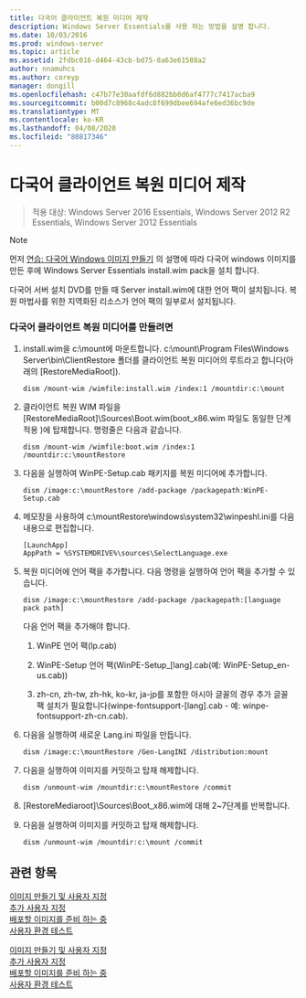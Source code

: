 ```yaml
---
title: 다국어 클라이언트 복원 미디어 제작
description: Windows Server Essentials를 사용 하는 방법을 설명 합니다.
ms.date: 10/03/2016
ms.prod: windows-server
ms.topic: article
ms.assetid: 2fdbc016-d464-43cb-bd75-8a63e61588a2
author: nnamuhcs
ms.author: coreyp
manager: dongill
ms.openlocfilehash: c47b77e30aafdf6d882bb0d6af4777c7417acba9
ms.sourcegitcommit: b00d7c8968c4adc8f699dbee694afe6ed36bc9de
ms.translationtype: MT
ms.contentlocale: ko-KR
ms.lasthandoff: 04/08/2020
ms.locfileid: "80817346"
---
```

# <a name="build-multi-language-client-restore-media"></a>다국어 클라이언트 복원 미디어 제작

>적용 대상: Windows Server 2016 Essentials, Windows Server 2012 R2 Essentials, Windows Server 2012 Essentials

> [!NOTE]
>  먼저 [연습: 다국어 Windows 이미지 만들기](https://technet.microsoft.com/library/jj126995) 의 설명에 따라 다국어 windows 이미지를 만든 후에 Windows Server Essentials install.wim pack을 설치 합니다.  
  
 다국어 서버 설치 DVD를 만들 때 Server install.wim에 대한 언어 팩이 설치됩니다. 복원 마법사를 위한 지역화된 리소스가 언어 팩의 일부로서 설치됩니다.  
  
### <a name="to-build-a-multi-language-client-restore-media"></a>다국어 클라이언트 복원 미디어를 만들려면  
  
1.  install.wim을 c:\mount에 마운트합니다. c:\mount\Program Files\Windows Server\bin\ClientRestore 폴더를 클라이언트 복원 미디어의 루트라고 합니다(아래의 [RestoreMediaRoot]).  
  
    ```  
    dism /mount-wim /wimfile:install.wim /index:1 /mountdir:c:\mount  
    ```  
  
2.  클라이언트 복원 WIM 파일을 [RestoreMediaRoot]\Sources\Boot.wim(boot_x86.wim 파일도 동일한 단계 적용 )에 탑재합니다. 명령줄은 다음과 같습니다.  
  
    ```  
    dism /mount-wim /wimfile:boot.wim /index:1 /mountdir:c:\mountRestore  
    ```  
  
3.  다음을 실행하여 WinPE-Setup.cab 패키지를 복원 미디어에 추가합니다.  
  
    ```  
    dism /image:c:\mountRestore /add-package /packagepath:WinPE-Setup.cab  
    ```  
  
4.  메모장을 사용하여 c:\mountRestore\windows\system32\winpeshl.ini를 다음 내용으로 편집합니다.  
  
    ```  
    [LaunchApp]  
    AppPath = %SYSTEMDRIVE%\sources\SelectLanguage.exe  
    ```  
  
5.  복원 미디어에 언어 팩을 추가합니다. 다음 명령을 실행하여 언어 팩을 추가할 수 있습니다.  
  
    ```  
    dism /image:c:\mountRestore /add-package /packagepath:[language pack path]  
    ```  
  
     다음 언어 팩을 추가해야 합니다.  
  
    1.  WinPE 언어 팩(lp.cab)  
  
    2.  WinPE-Setup 언어 팩(WinPE-Setup_[lang].cab(예: WinPE-Setup_en-us.cab))  
  
    3.  zh-cn, zh-tw, zh-hk, ko-kr, ja-jp를 포함한 아시아 글꼴의 경우 추가 글꼴 팩 설치가 필요합니다(winpe-fontsupport-[lang].cab - 예: winpe-fontsupport-zh-cn.cab).  
  
6.  다음을 실행하여 새로운 Lang.ini 파일을 만듭니다.  
  
    ```  
    dism /image:c:\mountRestore /Gen-LangINI /distribution:mount  
    ```  
  
7.  다음을 실행하여 이미지를 커밋하고 탑재 해제합니다.  
  
    ```  
    dism /unmount-wim /mountdir:c:\mountRestore /commit  
    ```  
  
8.  [RestoreMediaroot]\Sources\Boot_x86.wim에 대해 2~7단계를 반복합니다.  
  
9. 다음을 실행하여 이미지를 커밋하고 탑재 해제합니다.  
  
    ```  
    dism /unmount-wim /mountdir:c:\mount /commit  
    ```  
  
## <a name="see-also"></a>관련 항목  

 [이미지  만들기 및 사용자 지정](Creating-and-Customizing-the-Image.md)  
 [추가 사용자 지정](Additional-Customizations.md)   
 [배포할 이미지를 준비 하는 중](Preparing-the-Image-for-Deployment.md)   
 [사용자 환경 테스트](Testing-the-Customer-Experience.md)

 [이미지  만들기 및 사용자 지정](../install/Creating-and-Customizing-the-Image.md)  
 [추가 사용자 지정](../install/Additional-Customizations.md)   
 [배포할 이미지를 준비 하는 중](../install/Preparing-the-Image-for-Deployment.md)   
 [사용자 환경 테스트](../install/Testing-the-Customer-Experience.md)

